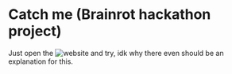 # Catch me (Brainrot hackathon project)

Just open the ![website](https://meghshanth.github.io/worst_project_brainrot_hackathon/) and try, idk why there even should be an explanation for this.
